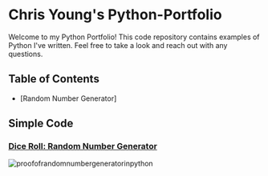 # Chris Young's Python-Portfolio

Welcome to my Python Portfolio! This code repository contains examples of Python I've written. Feel free to take a look and reach out with any questions.

## Table of Contents

+ [Random Number Generator]

## Simple Code

### [Dice Roll: Random Number Generator](https://github.com/reachchrisyoung/Python-Portfolio/blob/a90acd608544882d84def77406f030ddc909bebb/Random%20Number%20Generator%3A%20Dice%20Roll)
![proofofrandomnumbergeneratorinpython](https://github.com/user-attachments/assets/349e98fd-0b1e-484a-9a0d-5a3089d6b48e)
